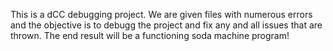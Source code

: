 This is a dCC debugging project.  We are given files with numerous errors and the objective is to debugg the project and fix any and all issues that are thrown.
The end result will be a functioning soda machine program!
